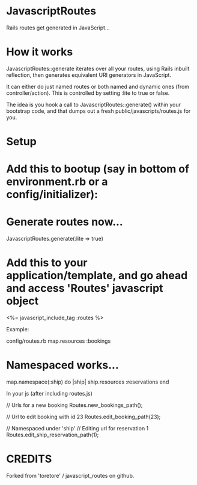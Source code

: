 JavascriptRoutes
================
Rails routes get generated in JavaScript...


How it works
============
JavascriptRoutes::generate iterates over all your routes, using Rails inbuilt reflection,
then generates equivalent URI generators in JavaScript.

It can either do just named routes or both named and dynamic ones (from controller/action).
This is controlled by setting :lite to true or false.

The idea is you hook a call to JavascriptRoutes::generate() within your bootstrap code, 
and that dumps out a fresh public/javascripts/routes.js for you.

Setup
=====
# Add this to bootup (say in bottom of environment.rb or a config/initializer):
#
# Generate routes now...
JavascriptRoutes.generate(:lite => true)


# Add this to your application/template, and go ahead and access 'Routes' javascript object
<%= javascript_include_tag :routes %>

Example:

config/routes.rb
  map.resources :bookings

  # Namespaced works... 
  map.namespace(:ship) do |ship|
    ship.resources :reservations
  end


In your js (after including routes.js)

  // Urls for a new booking
  Routes.new_bookings_path();

  // Url to edit booking with id 23
  Routes.edit_booking_path(23);
  
  // Namespaced under 'ship' 
  // Editing url for reservation 1 
  Routes.edit_ship_reservation_path(1);

CREDITS
=======
Forked from 'toretore' / javascript_routes on github.

